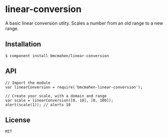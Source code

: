 
# linear-conversion

A basic linear conversion utlity. Scales a number from an old range to a new range.

## Installation

	$ component install bmcmahen/linear-conversion

## API

	// Import the module
	var linearConversion = require('bmcmahen-linear-conversion');

	// Create your scale, with a domain and range
	var scale = linearConversion([0, 10], [0, 100]);
	alert(scale(1)); // alerts 10

## License

	MIT
